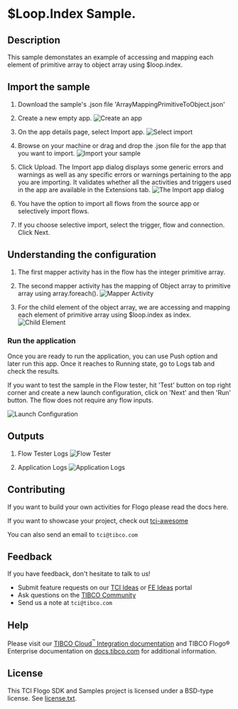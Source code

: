 # $Loop.Index Sample.


## Description

This sample demonstates an example of accessing and mapping each element of primitive array to object array using $loop.index.

## Import the sample

1. Download the sample's .json file 'ArrayMappingPrimitiveToObject.json'

2. Create a new empty app.
![Create an app](../../../import-screenshots/2.png)

3. On the app details page, select Import app.
![Select import](../../../import-screenshots/3.png)

4. Browse on your machine or drag and drop the .json file for the app that you want to import.
![Import your sample](../../../import-screenshots/js-activity/import_json.png)

5. Click Upload. The Import app dialog displays some generic errors and warnings as well as any specific errors or warnings pertaining to the app you are importing. It validates whether all the activities and triggers used in the app are available in the Extensions tab.
![The Import app dialog](../../../import-screenshots/js-activity/import_dialog.png)

6. You have the option to import all flows from the source app or selectively import flows.

7. If you choose selective import, select the trigger, flow and connection. Click Next.

## Understanding the configuration

1. The first mapper activity has in the flow has the integer primitive array.

2. The second mapper activity has the mapping of Object array to primitive array using array.foreach().
![Mapper Activity](../../../import-screenshots/LoopIndex/ObjArray.png)

3. For the child element of the object array, we are accessing and mapping each element of primitive array using $loop.index as index.
![Child Element](../../../import-screenshots/LoopIndex/ChildElement.png)


### Run the application
Once you are ready to run the application, you can use Push option and later run this app.
Once it reaches to Running state, go to Logs tab and check the results. 

If you want to test the sample in the Flow tester, hit 'Test' button on top right corner and create a new launch configuration, click on 'Next' and then 'Run' button. The flow does not require any flow inputs.

![Launch Configuration](../../../import-screenshots/1_launchconfig.png)


## Outputs

1. Flow Tester Logs
![Flow Tester](../../../import-screenshots/LoopIndex/FlowTesterLogs.png)

2. Application Logs
![Application Logs](../../../import-screenshots/LoopIndex/AppLogs.png)


## Contributing
If you want to build your own activities for Flogo please read the docs here.

If you want to showcase your project, check out [tci-awesome](https://github.com/TIBCOSoftware/tci-awesome)

You can also send an email to `tci@tibco.com`

## Feedback
If you have feedback, don't hesitate to talk to us!

* Submit feature requests on our [TCI Ideas](https://ideas.tibco.com/?project=TCI) or [FE Ideas](https://ideas.tibco.com/?project=FE) portal
* Ask questions on the [TIBCO Community](https://community.tibco.com/answers/product/344006)
* Send us a note at `tci@tibco.com`

## Help
Please visit our [TIBCO Cloud<sup>&trade;</sup> Integration documentation](https://integration.cloud.tibco.com/docs/) and TIBCO Flogo® Enterprise documentation on [docs.tibco.com](https://docs.tibco.com/) for additional information.

## License
This TCI Flogo SDK and Samples project is licensed under a BSD-type license. See [license.txt](license.txt).
